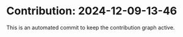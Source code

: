 # Contribution: 2024-12-09-13-46
This is an automated commit to keep the contribution graph active.

